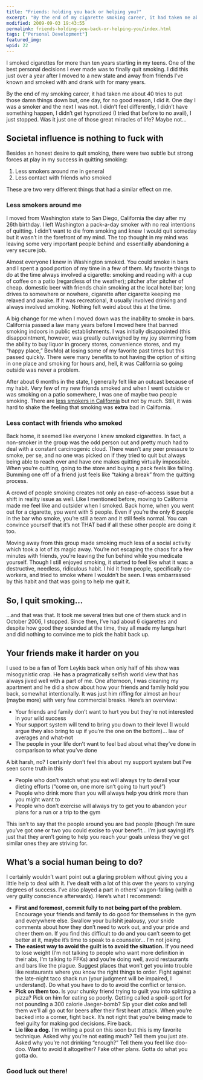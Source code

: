 ```yaml
---
title: "Friends: holding you back or helping you?"
excerpt: "By the end of my cigarette smoking career, it had taken me about 40 tries to put those damn things down but, one day, for no good reason, I did it.  Was it just one of those great miracles of life? Maybe not ..."
modified: 2009-09-03 19:43:55
permalink: friends-holding-you-back-or-helping-you/index.html
tags: ["Personal Development"]
featured_img:
wpid: 22
---
```



I smoked cigarettes for more than ten years starting in my teens. One of the best personal decisions I ever made was to finally quit smoking. I did this just over a year after I moved to a new state and away from friends I’ve known and smoked with and drank with for many years.

By the end of my smoking career, it had taken me about 40 tries to put those damn things down but, one day, for no good reason, I did it. One day I was a smoker and the next I was not. I didn’t feel differently, I didn’t have something happen, I didn’t get hypnotized (I tried that before to no avail), I just stopped. Was it just one of those great miracles of life? Maybe not…

Societal influence is nothing to fuck with
------------------------------------------

Besides an honest desire to quit smoking, there were two subtle but strong forces at play in my success in quitting smoking:

1. Less smokers around me in general
2. Less contact with friends who smoked

These are two very different things that had a similar effect on me.

### Less smokers around me

I moved from Washington state to San Diego, California the day after my 26th birthday. I left Washington a pack-a-day smoker with no real intentions of quitting. I didn’t want to die from smoking and knew I would quit someday but it wasn’t in the forefront of my mind. The top thought in my mind was leaving some very important people behind and essentially abandoning a very secure job.

Almost everyone I knew in Washington smoked. You could smoke in bars and I spent a good portion of my time in a few of them. My favorite things to do at the time always involved a cigarette: smoking and reading with a cup of coffee on a patio (regardless of the weather); pitcher after pitcher of cheap. domestic beer with friends chain smoking at the local hotel bar; long drives to somewhere or nowhere, cigarette after cigarette keeping me relaxed and awake. If it was recreational, it usually involved drinking and always involved smoking. Nothing felt weird about this at the time.

A big change for me when I moved down was the inability to smoke in bars. California passed a law many years before I moved here that banned smoking indoors in public establishments. I was initially disappointed (this disappointment, however, was greatly outweighed by my joy stemming from the ability to buy liquor in grocery stores, convenience stores, and my “happy place,” BevMo) at losing some of my favorite past times but this passed quickly. There were many benefits to not having the option of sitting in one place and smoking for hours and, hell, it was California so going outside was never a problem.

After about 6 months in the state, I generally felt like an outcast because of my habit. Very few of my new friends smoked and when I went outside or was smoking on a patio somewhere, I was one of maybe two people smoking. There are [less smokers in California](https://www.cdc.gov/mmwr/preview/mmwrhtml/mm5638a2.htm) but not by much. Still, it was hard to shake the feeling that smoking was **extra** bad in California.

### Less contact with friends who smoked

Back home, it seemed like everyone I knew smoked cigarettes. In fact, a non-smoker in the group was the odd person out and pretty much had to deal with a constant carcinogenic cloud. There wasn’t any peer pressure to smoke, per se, and no one was picked on if they tried to quit but always being able to reach over and have one makes quitting virtually impossible. When you’re quitting, going to the store and buying a pack feels like failing. Bumming one off of a friend just feels like “taking a break” from the quitting process.

A crowd of people smoking creates not only an ease-of-access issue but a shift in reality issue as well. Like I mentioned before, moving to California made me feel like and outsider when I smoked. Back home, when you went out for a cigarette, you went with 5 people. Even if you’re the only 6 people in the bar who smoke, you’re still a team and it still feels normal. You can convince yourself that it’s not THAT bad if all these other people are doing it too.

Moving away from this group made smoking much less of a social activity which took a lot of its magic away. You’re not escaping the chaos for a few minutes with friends, you’re leaving the fun behind while you medicate yourself. Though I still enjoyed smoking, it started to feel like what it was: a destructive, needless, ridiculous habit. I hid it from people, specifically co-workers, and tried to smoke where I wouldn’t be seen. I was embarrassed by this habit and that was going to help me quit it.

So, I quit smoking…
-------------------

…and that was that. It took me several tries but one of them stuck and in October 2006, I stopped. Since then, I’ve had about 6 cigarettes and despite how good they sounded at the time, they all made my lungs hurt and did nothing to convince me to pick the habit back up.

Your friends make it harder on you
----------------------------------

I used to be a fan of Tom Leykis back when only half of his show was misogynistic crap. He has a pragmatically selfish world view that has always jived well with a part of me. One afternoon, I was cleaning my apartment and he did a show about how your friends and family hold you back, somewhat intentionally. It was just him riffing for almost an hour (maybe more) with very few commercial breaks. Here’s an overview:

- Your friends and family don’t want to hurt you but they’re not interested in your wild success
- Your support system will tend to bring you down to their level (I would argue they also bring to up if you’re the one on the bottom)… law of averages and what-not
- The people in your life don’t want to feel bad about what they’ve done in comparison to what you’ve done

A bit harsh, no? I certainly don’t feel this about my support system but I’ve seen some truth in this

- People who don’t watch what you eat will always try to derail your dieting efforts (“come on, one more isn’t going to hurt you!”)
- People who drink more than you will always help you drink more than you might want to
- People who don’t exercise will always try to get you to abandon your plans for a run or a trip to the gym

This isn’t to say that the people around you are bad people (though I’m sure you’ve got one or two you could excise to your benefit… I’m just saying) it’s just that they aren’t going to help you reach your goals unless they’ve got similar ones they are striving for.

What’s a social human being to do?
----------------------------------

I certainly wouldn’t want point out a glaring problem without giving you a little help to deal with it. I’ve dealt with a lot of this over the years to varying degrees of success. I’ve also played a part in others’ wagon-falling (with a very guilty conscience afterwards). Here’s what I recommend:

- **First and foremost, commit fully to not being part of the problem.** Encourage your friends and family to do good for themselves in the gym and everywhere else. Swallow your bullshit jealousy, your snide comments about how they don’t need to work out, and your pride and cheer them on. If you find this difficult to do and you can’t seem to get better at it, maybe it’s time to speak to a counselor… I’m not joking.
- **The easiest way to avoid the guilt is to avoid the situation.** If you need to lose weight (I’m not talking to people who want more definition in their abs, I’m talking to FFKs) and you’re doing well, avoid restaurants and bars like the plague. Suggest places that won’t get you into trouble like restaurants where you know the right things to order. Fight against the late-night taco shack run (your judgment will be impaired, I understand). Do what you have to do to avoid the conflict or tension.
- **Pick on them too.** Is your chunky friend trying to guilt you into splitting a pizza? Pick on him for eating so poorly. Getting called a spoil-sport for not pounding a 300 calorie Jaeger-bomb? Sip your diet coke and tell them we’ll all go out for beers after their first heart attack. When you’re backed into a corner, fight back. It’s not right that you’re being made to feel guilty for making god decisions. Fire back.
- **Lie like a dog.** I’m writing a post on this soon but this is my favorite technique. Asked why you’re not eating much? Tell them you just ate. Asked why you’re not drinking “enough?” Tell them you feel like doo-doo. Want to avoid it altogether? Fake other plans. Gotta do what you gotta do.

### Good luck out there!
